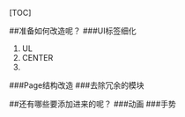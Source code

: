[TOC]


##准备如何改造呢？
###UI标签细化
1. UL
2. CENTER
3. 
###Page结构改造
###去除冗余的模块


##还有哪些要添加进来的呢？
###动画
###手势
###